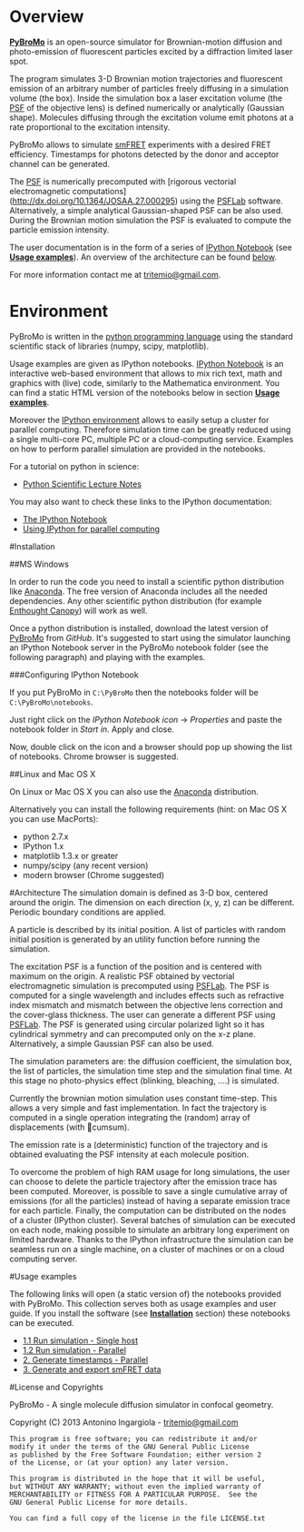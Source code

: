 Overview
=======

**[PyBroMo](http://tritemio.github.io/PyBroMo/)** is an open-source simulator for Brownian-motion diffusion and photo-emission of fluorescent particles excited by a diffraction limited laser spot.

The program simulates 3-D Brownian motion trajectories and fluorescent
emission of an arbitrary number of particles freely diffusing in a simulation volume (the box). 
Inside the simulation box a laser excitation volume (the 
[PSF](http://en.wikipedia.org/wiki/Point_spread_function) of the objective lens) is defined numerically or analytically (Gaussian shape).  Molecules diffusing 
through the excitation volume emit photons at a rate proportional to the excitation intensity.

PyBroMo allows to simulate [smFRET](http://en.wikipedia.org/wiki/Single-molecule_FRET) experiments with a desired FRET efficiency.
Timestamps for photons detected by the donor and acceptor channel can be generated.

The [PSF](http://en.wikipedia.org/wiki/Point_spread_function) is numerically precomputed with [rigorous vectorial electromagnetic computations]
(http://dx.doi.org/10.1364/JOSAA.27.000295) using the
[PSFLab](http://onemolecule.chem.uwm.edu/software) software. Alternatively, a simple analytical Gaussian-shaped PSF can be also used.
During the Brownian motion simulation the PSF is evaluated to compute the particle emission intensity. 

The user documentation is in the form of a series of [IPython Notebook](http://ipython.org/notebook.html) 
(see **[Usage examples](#usage-examples)**). An overview of the architecture can be found [below](#architecture).

For more information contact me at tritemio@gmail.com.

Environment
==========

PyBroMo is written in the [python programming language](http://www.python.org/) using the standard 
scientific stack of libraries (numpy, scipy, matplotlib).

Usage examples are given as 
IPython notebooks. 
[IPython Notebook](http://ipython.org/notebook.html) is an interactive web-based environment that allows to mix rich text, math and graphics with (live) code, similarly to the Mathematica environment. 
You can find a static HTML version of the notebooks below in section **[Usage examples](#usage-examples)**. 

Moreover the [IPython environment](http://ipython.org/) allows to easily setup a cluster for parallel computing. Therefore simulation time can be
greatly reduced using a single multi-core PC, multiple PC or a cloud-computing service. Examples on how to perform parallel simulation are provided in the notebooks.

For a tutorial on python in science:

* [Python Scientific Lecture Notes](http://scipy-lectures.github.io/)

You may also want to check these links to the IPython documentation:

* [The IPython Notebook](http://ipython.org/ipython-doc/stable/interactive/notebook.html)
* [Using IPython for parallel computing](http://ipython.org/ipython-doc/stable/parallel/index.html)


#Installation

##MS Windows

In order to run the code you need to install a scientific python
distribution like [Anaconda](https://store.continuum.io/cshop/anaconda/).
The free version of Anaconda includes all the needed dependencies.
Any other scientific python distribution (for example 
[Enthought Canopy](https://www.enthought.com/products/canopy/)) 
will work as well.
 
Once a python distribution is installed, download the latest version
of [PyBroMo](https://github.com/tritemio/PyBroMo) from *GitHub*. 
It's suggested to start using the simulator
launching an IPython Notebook server in the PyBroMo notebook folder
(see the following paragraph) and playing with the examples.

###Configuring IPython Notebook

If you put PyBroMo in `C:\PyBroMo` then the notebooks folder will be 
`C:\PyBroMo\notebooks`.

Just right click on the *IPython Notebook icon* -> *Properties* and paste 
the notebook folder in *Start in*. Apply and close.

Now, double click on the icon and a browser should pop up showing the list
of notebooks. Chrome browser is suggested.

##Linux and Mac OS X

On Linux or Mac OS X you can also use the [Anaconda](https://store.continuum.io/cshop/anaconda/) distribution.

Alternatively you can install the following requirements (hint: on Mac OS X you can use MacPorts):

 - python 2.7.x
 - IPython 1.x
 - matplotlib 1.3.x or greater
 - numpy/scipy (any recent version)
 - modern browser (Chrome suggested)

#Architecture
The simulation domain is defined as 3-D box, centered around the origin. The dimension on each direction (x, y, z) can be different. Periodic boundary conditions are applied.

A particle is described by its initial position. A list of particles with random initial position is generated by an utility function before running the simulation.

The excitation PSF is a function of the position and is centered with maximum on the origin. A realistic PSF obtained by vectorial electromagnetic simulation is precomputed using [PSFLab](http://onemolecule.chem.uwm.edu/software). The PSF is computed for a single wavelength and includes effects such as refractive index mismatch and mismatch between the objective lens correction and the cover-glass thickness. The user can  generate a different PSF using [PSFLab](http://onemolecule.chem.uwm.edu/software). The PSF is generated using circular polarized light so it has cylindrical symmetry and can precomputed only on the x-z plane.
Alternatively, a simple Gaussian PSF can also be used.

The simulation parameters are: the diffusion coefficient, the simulation box, the list of particles, the simulation time step and the simulation final time. At this stage no photo-physics effect (blinking, bleaching, ....) is simulated.

Currently the brownian  motion simulation uses constant time-step. This allows
a very simple and fast implementation. In fact the trajectory is computed
in a single operation integrating the (random) array of displacements (with cumsum).

The emission rate is a (deterministic) function of the trajectory and is obtained evaluating the PSF intensity at each molecule position.

To overcome the problem of high RAM usage for long simulations, the user can choose to delete the particle trajectory after the emission trace has been computed. Moreover, is possible to save a single cumulative array of emissions (for all the particles) instead of having a separate emission trace for each particle. Finally, the computation can be distributed on the nodes of a cluster (IPython cluster). Several batches of simulation can be executed on each node, making possible to simulate an arbitrary long experiment on limited hardware. Thanks to the IPython infrastructure the simulation can be seamless run on a single machine, on a cluster of machines or on a cloud computing server.

#Usage examples

The following links will open (a static version of) the notebooks provided
with PyBroMo. This collection serves both as usage examples and user guide.
If you install the software (see [**Installation**](#installation) section) these notebooks can be
executed.

* [1.1 Run simulation - Single host](http://nbviewer.ipython.org/urls/raw.github.com/tritemio/PyBroMo/master/notebooks/PyBroMo%2520-%25201.1%2520Run%2520simulation%2520-%2520Single%2520host.ipynb)
* [1.2 Run simulation - Parallel](http://nbviewer.ipython.org/urls/raw.github.com/tritemio/PyBroMo/master/notebooks/PyBroMo%2520-%25201.2%2520Run%2520simulation%2520-%2520Parallel.ipynb)
* [2. Generate timestamps - Parallel](http://nbviewer.ipython.org/urls/raw.github.com/tritemio/PyBroMo/master/notebooks/PyBroMo%2520-%25202.%2520Generate%2520timestamps%2520-%2520Parallel.ipynb)
* [3. Generate and export smFRET data](http://nbviewer.ipython.org/urls/raw.github.com/tritemio/PyBroMo/master/notebooks/PyBroMo%2520-%25203.%2520Generate%2520and%2520export%2520smFRET%2520data.ipynb)


#License and Copyrights

PyBroMo - A single molecule diffusion simulator in confocal geometry.

Copyright (C) 2013  Antonino Ingargiola - <tritemio@gmail.com>

    This program is free software; you can redistribute it and/or
    modify it under the terms of the GNU General Public License
    as published by the Free Software Foundation; either version 2
    of the License, or (at your option) any later version.

    This program is distributed in the hope that it will be useful,
    but WITHOUT ANY WARRANTY; without even the implied warranty of
    MERCHANTABILITY or FITNESS FOR A PARTICULAR PURPOSE.  See the
    GNU General Public License for more details.

    You can find a full copy of the license in the file LICENSE.txt

